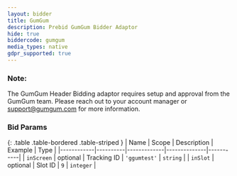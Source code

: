 ```yaml
---
layout: bidder
title: GumGum
description: Prebid GumGum Bidder Adaptor
hide: true
biddercode: gumgum
media_types: native
gdpr_supported: true
---
```


### Note:

The GumGum Header Bidding adaptor requires setup and approval from the GumGum
team. Please reach out to your account manager or <support@gumgum.com> for more
information.

### Bid Params

{: .table .table-bordered .table-striped }
| Name       | Scope    | Description | Example      | Type      |
|------------|----------|-------------|--------------|-----------|
| `inScreen` | optional | Tracking ID | `'ggumtest'` | `string`  |
| `inSlot`   | optional | Slot ID     | `9`          | `integer` |
